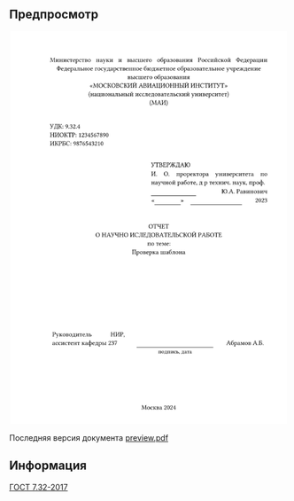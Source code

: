## Предпросмотр
<p align="center">
    <img src="assets/preview/latest.png" alt="Preview" width="500">
</p>

Последняя версия документа [preview.pdf](assets/preview/latest.pdf)

## Информация
[ГОСТ 7.32-2017](assets/ГОСТ%207.32-2017.pdf)
